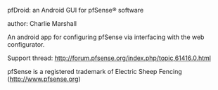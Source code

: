pfDroid: an Android GUI for pfSense® software

author: Charlie Marshall

An android app for configuring pfSense via interfacing with the web configurator.

Support thread: http://forum.pfsense.org/index.php/topic,61416.0.html

pfSense is a registered trademark of Electric Sheep Fencing
(http://www.pfsense.org)
